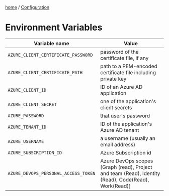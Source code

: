 [home](/readme.md) / [Configuration](/docs/configuration/index.md)

# Environment Variables
 

| Variable name                       | Value                                                                         |
| ----------------------------------- | ----------------------------------------------------------------------------- |
| `AZURE_CLIENT_CERTIFICATE_PASSWORD` | password of the certificate file, if any                                      |
| `AZURE_CLIENT_CERTIFICATE_PATH`     | path to a PEM-encoded certificate file including private key                  |
| `AZURE_CLIENT_ID`                   | ID of an Azure AD application                                                 |
| `AZURE_CLIENT_SECRET`               | one of the application's client secrets                                       |
| `AZURE_PASSWORD`                    | that user's password                                                          |
| `AZURE_TENANT_ID`                   | ID of the application's Azure AD tenant                                       |
| `AZURE_USERNAME`                    | a username (usually an email address)                                         |
| `AZURE_SUBSCRIPTION_ID`             | Azure Subscription id                                                         |
| `AZURE_DEVOPS_PERSONAL_ACCESS_TOKEN`| Azure DevOps scopes [Graph (read), Project and team (Read), Identity (Read), Code(Read), Work(Read)]  |

